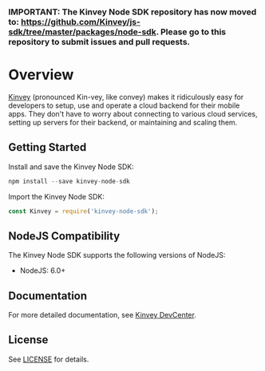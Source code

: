 ### **IMPORTANT: The Kinvey Node SDK repository has now moved to: https://github.com/Kinvey/js-sdk/tree/master/packages/node-sdk. Please go to this repository to submit issues and pull requests.**



# Overview

[Kinvey](http://www.kinvey.com) (pronounced Kin-vey, like convey) makes it ridiculously easy for developers to setup, use and operate a cloud backend for their mobile apps. They don't have to worry about connecting to various cloud services, setting up servers for their backend, or maintaining and scaling them.

## Getting Started

Install and save the Kinvey Node SDK:

```javascript
npm install --save kinvey-node-sdk
```

Import the Kinvey Node SDK:

```javascript
const Kinvey = require('kinvey-node-sdk');
```

## NodeJS Compatibility

The Kinvey Node SDK supports the following versions of NodeJS:

- NodeJS: 6.0+

## Documentation

For more detailed documentation, see [Kinvey DevCenter](http://devcenter.kinvey.com/nodejs).

## License

See [LICENSE](LICENSE) for details.
